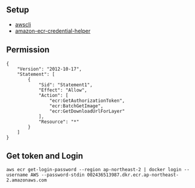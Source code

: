 
## Setup
- [awscli](https://docs.aws.amazon.com/ko_kr/cli/v1/userguide/install-macos.html)
- [amazon-ecr-credential-helper](https://github.com/awslabs/amazon-ecr-credential-helper) 


## Permission
```text
{
	"Version": "2012-10-17",
	"Statement": [
		{
			"Sid": "Statement1",
			"Effect": "Allow",
			"Action": [
				"ecr:GetAuthorizationToken",
				"ecr:BatchGetImage",
				"ecr:GetDownloadUrlForLayer"
			],
			"Resource": "*"
		}
	]
}
```

## Get token and Login
```text
aws ecr get-login-password --region ap-northeast-2 | docker login --username AWS --password-stdin 002436513987.dkr.ecr.ap-northeast-2.amazonaws.com
```

